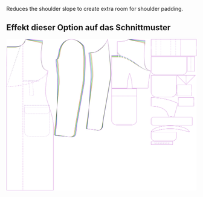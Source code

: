 
Reduces the shoulder slope to create extra room for shoulder padding.


## Effekt dieser Option auf das Schnittmuster
![This image shows the effect of this option by superimposing several variants that have a different value for this option](carlton_shoulderslopereduction_sample.svg "Effect of this option on the pattern")

